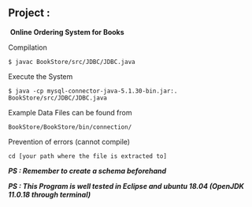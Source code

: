 ## 										Project :

​										**Online Ordering System for Books** 

Compilation

`$ javac BookStore/src/JDBC/JDBC.java`

Execute the System

`$ java -cp mysql-connector-java-5.1.30-bin.jar:. BookStore/src/JDBC/JDBC.java `

Example Data Files can be found from

`BookStore/BookStore/bin/connection/`

Prevention of errors (cannot compile)

`cd [your path where the file is extracted to]`




***PS : Remember to create a schema beforehand***

***PS : This Program is well tested in Eclipse and ubuntu 18.04 (OpenJDK 11.0.18 through terminal)***
